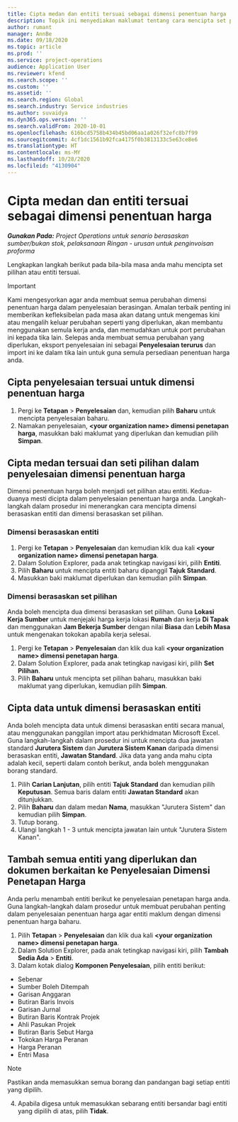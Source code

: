 ```yaml
---
title: Cipta medan dan entiti tersuai sebagai dimensi penentuan harga
description: Topik ini menyediakan maklumat tentang cara mencipta set pilihan atau entiti tersuai.
author: rumant
manager: AnnBe
ms.date: 09/18/2020
ms.topic: article
ms.prod: ''
ms.service: project-operations
audience: Application User
ms.reviewer: kfend
ms.search.scope: ''
ms.custom: ''
ms.assetid: ''
ms.search.region: Global
ms.search.industry: Service industries
ms.author: suvaidya
ms.dyn365.ops.version: ''
ms.search.validFrom: 2020-10-01
ms.openlocfilehash: 616bcd5758b434b45bd06aa1a026f32efc8b7f99
ms.sourcegitcommit: 4cf1dc1561b92fca4175f0b3813133c5e63ce8e6
ms.translationtype: HT
ms.contentlocale: ms-MY
ms.lasthandoff: 10/28/2020
ms.locfileid: "4130904"
---
```

# <a name="create-custom-fields-and-entities-as-pricing-dimensions"></a>Cipta medan dan entiti tersuai sebagai dimensi penentuan harga

_**Gunakan Pada:** Project Operations untuk senario berasaskan sumber/bukan stok, pelaksanaan Ringan - urusan untuk penginvoisan proforma_

Lengkapkan langkah berikut pada bila-bila masa anda mahu mencipta set pilihan atau entiti tersuai.

> [!IMPORTANT]
> Kami mengesyorkan agar anda membuat semua perubahan dimensi penentuan harga dalam penyelesaian berasingan. Amalan terbaik penting ini memberikan kefleksibelan pada masa akan datang untuk mengemas kini atau mengalih keluar perubahan seperti yang diperlukan, akan membantu menggunakan semula kerja anda, dan memudahkan untuk port perubahan ini kepada tika lain. Selepas anda membuat semua perubahan yang diperlukan, eksport penyelesaian ini sebagai **Penyelesaian terurus** dan import ini ke dalam tika lain untuk guna semula persediaan penentuan harga anda.


## <a name="create-a-custom-solution-for-pricing-dimensions"></a>Cipta penyelesaian tersuai untuk dimensi penentuan harga
1. Pergi ke **Tetapan** > **Penyelesaian** dan, kemudian pilih **Baharu** untuk mencipta penyelesaian baharu. 
2. Namakan penyelesaian, **\<your organization name> dimensi penetapan harga**, masukkan baki maklumat yang diperlukan dan kemudian pilih **Simpan**.
  
## <a name="create-custom-fields-and-option-sets-in-the-pricing-dimension-solution"></a>Cipta medan tersuai dan seti pilihan dalam penyelesaian dimensi penentuan harga

Dimensi penentuan harga boleh menjadi set pilihan atau entiti. Kedua-duanya mesti dicipta dalam penyelesaian penentuan harga anda. Langkah-langkah dalam prosedur ini menerangkan cara mencipta dimensi berasaskan entiti dan dimensi berasaskan set pilihan.

### <a name="entity-based-dimensions"></a>Dimensi berasaskan entiti

1. Pergi ke **Tetapan** > **Penyelesaian** dan kemudian klik dua kali **\<your organization name> dimensi penetapan harga**.
2. Dalam Solution Explorer, pada anak tetingkap navigasi kiri, pilih **Entiti**.
3. Pilih **Baharu** untuk mencipta entiti baharu dipanggil **Tajuk Standard**. 
4. Masukkan baki maklumat diperlukan dan kemudian pilih **Simpan**.


### <a name="option-set-based-dimensions"></a>Dimensi berasaskan set pilihan 
Anda boleh mencipta dua dimensi berasaskan set pilihan. Guna **Lokasi Kerja Sumber** untuk menjejaki harga kerja lokasi **Rumah** dan kerja **Di Tapak** dan menggunakan **Jam Bekerja Sumber** dengan nilai **Biasa** dan **Lebih Masa** untuk mengenakan tokokan apabila kerja selesai.


1. Pergi ke **Tetapan** > **Penyelesaian** dan klik dua kali **\<your organization name> dimensi penetapan harga**. 
2. Dalam Solution Explorer, pada anak tetingkap navigasi kiri, pilih **Set Pilihan**. 
3. Pilih **Baharu** untuk mencipta set pilihan baharu, masukkan baki maklumat yang diperlukan, kemudian pilih **Simpan**.

## <a name="create-data-for-entity-based-dimensions"></a>Cipta data untuk dimensi berasaskan entiti

Anda boleh mencipta data untuk dimensi berasaskan entiti secara manual, atau menggunakan panggilan import atau perkhidmatan Microsoft Excel. Guna langkah-langkah dalam prosedur ini untuk mencipta dua jawatan standard **Jurutera Sistem** dan **Jurutera Sistem Kanan** daripada dimensi berasaskan entiti, **Jawatan Standard**. Jika data yang anda mahu cipta adalah kecil, seperti dalam contoh berikut, anda boleh menggunakan borang standard.

1. Pilih **Carian Lanjutan**, pilih entiti **Tajuk Standard** dan kemudian pilih **Keputusan**. Semua baris dalam entiti **Jawatan Standard** akan ditunjukkan.
2. Pilih **Baharu** dan dalam medan **Nama**, masukkan "Jurutera Sistem" dan kemudian pilih **Simpan**.
3. Tutup borang. 
4. Ulangi langkah 1 - 3 untuk mencipta jawatan lain untuk "Jurutera Sistem Kanan".

## <a name="add-all-required-entities-and-related-components-to-the-pricing-dimension-solution"></a>Tambah semua entiti yang diperlukan dan dokumen berkaitan ke Penyelesaian Dimensi Penetapan Harga
Anda perlu menambah entiti berikut ke penyelesaian penetapan harga anda. Guna langkah-langkah dalam prosedur untuk membuat perubahan penting dalam penyelesaian penentuan harga agar entiti maklum dengan dimensi penentuan harga baharu.

1. Pilih **Tetapan** > **Penyelesaian** dan klik dua kali **\<your organization name> dimensi penetapan harga**. 
2. Dalam Solution Explorer, pada anak tetingkap navigasi kiri, pilih **Tambah Sedia Ada** > **Entiti**.
3. Dalam kotak dialog **Komponen Penyelesaian**, pilih entiti berikut:

  - Sebenar
  - Sumber Boleh Ditempah
  - Garisan Anggaran
  - Butiran Baris Invois
  - Garisan Jurnal
  - Butiran Baris Kontrak Projek
  - Ahli Pasukan Projek
  - Butiran Baris Sebut Harga
  - Tokokan Harga Peranan
  - Harga Peranan 
  - Entri Masa 


> [!NOTE]
> Pastikan anda memasukkan semua borang dan pandangan bagi setiap entiti yang dipilih.

4. Apabila digesa untuk memasukkan sebarang entiti bersandar bagi entiti yang dipilih di atas, pilih **Tidak**.

